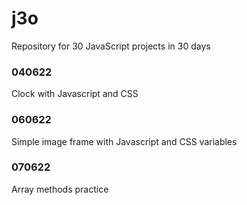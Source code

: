 # j3o
Repository for 30 JavaScript projects in 30 days

### 040622

Clock with Javascript and CSS

### 060622

Simple image frame with Javascript and CSS variables 

### 070622

Array methods practice
